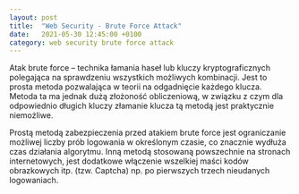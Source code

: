 ```yaml
---
layout: post
title:  "Web Security - Brute Force Attack"
date:   2021-05-30 12:45:00 +0100
category: web security brute force attack
---
```


Atak brute force – technika łamania haseł lub kluczy kryptograficznych polegająca na sprawdzeniu wszystkich możliwych kombinacji. Jest to prosta metoda pozwalająca w teorii na odgadnięcie każdego klucza. Metoda ta ma jednak dużą złożoność obliczeniową, w związku z czym dla odpowiednio długich kluczy złamanie klucza tą metodą jest praktycznie niemożliwe.

Prostą metodą zabezpieczenia przed atakiem brute force jest ograniczanie możliwej liczby prób logowania w określonym czasie, co znacznie wydłuża czas działania algorytmu.
Inną metodą stosowaną powszechnie na stronach internetowych, jest dodatkowe włączenie wszelkiej maści kodów obrazkowych itp. (tzw. Captcha) np. po pierwszych trzech nieudanych logowaniach.